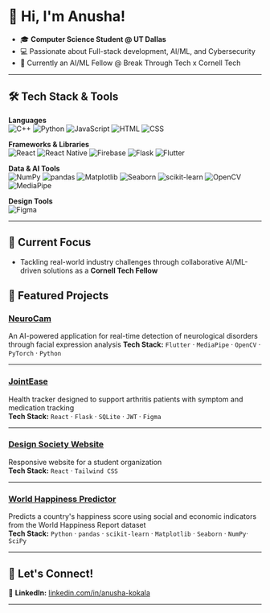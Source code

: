 # 👋 Hi, I'm Anusha!

- 🎓 **Computer Science Student @ UT Dallas** 
- 💻 Passionate about Full-stack development, AI/ML, and Cybersecurity
- 🌱 Currently an AI/ML Fellow @ Break Through Tech x Cornell Tech  

---

## 🛠️ Tech Stack & Tools

**Languages**  
![C++](https://img.shields.io/badge/C++-00599C?style=flat&logo=c%2B%2B&logoColor=white)
![Python](https://img.shields.io/badge/Python-3776AB?style=flat&logo=python&logoColor=white)
![JavaScript](https://img.shields.io/badge/JavaScript-F7DF1E?style=flat&logo=javascript&logoColor=black)
![HTML](https://img.shields.io/badge/HTML5-E34F26?style=flat&logo=html5&logoColor=white)
![CSS](https://img.shields.io/badge/CSS3-1572B6?style=flat&logo=css3&logoColor=white)

**Frameworks & Libraries**  
![React](https://img.shields.io/badge/React-61DAFB?style=flat&logo=react&logoColor=black)
![React Native](https://img.shields.io/badge/React_Native-20232A?style=flat&logo=react&logoColor=61DAFB)
![Firebase](https://img.shields.io/badge/Firebase-FFCA28?style=flat&logo=firebase&logoColor=black)
![Flask](https://img.shields.io/badge/Flask-000000?style=flat&logo=flask&logoColor=white)
![Flutter](https://img.shields.io/badge/Flutter-02569B?style=flat&logo=flutter&logoColor=white)

**Data & AI Tools**  
![NumPy](https://img.shields.io/badge/NumPy-013243?style=flat&logo=numpy&logoColor=white)
![pandas](https://img.shields.io/badge/pandas-150458?style=flat&logo=pandas&logoColor=white)
![Matplotlib](https://img.shields.io/badge/Matplotlib-11557C?style=flat&logo=matplotlib&logoColor=white)
![Seaborn](https://img.shields.io/badge/Seaborn-2E4A62?style=flat&logo=python&logoColor=white)
![scikit-learn](https://img.shields.io/badge/scikit--learn-F7931E?style=flat&logo=scikit-learn&logoColor=white)
![OpenCV](https://img.shields.io/badge/OpenCV-5C3EE8?style=flat&logo=opencv&logoColor=white)
![MediaPipe](https://img.shields.io/badge/MediaPipe-FF6F00?style=flat&logo=google&logoColor=white)

**Design Tools**  
![Figma](https://img.shields.io/badge/Figma-F24E1E?style=flat&logo=figma&logoColor=white)


---

## 🧠 Current Focus

- Tackling real-world industry challenges through collaborative AI/ML-driven solutions as a **Cornell Tech Fellow**

## 📂 Featured Projects

### [NeuroCam](https://github.com/saroshaprasla/AIM25.git)  
An AI-powered application for real-time detection of neurological disorders through facial expression analysis
**Tech Stack:** `Flutter` · `MediaPipe` · `OpenCV` · `PyTorch` · `Python`

---

### [JointEase](https://github.com/anushakokala/JointEase.git)  
Health tracker designed to support arthritis patients with symptom and medication tracking  
**Tech Stack:** `React` · `Flask` · `SQLite` · `JWT` · `Figma`

---

### [Design Society Website](https://github.com/Design-Society-Student-Chapter-at-UTD/DSSCWebsite.git)  
Responsive website for a student organization  
**Tech Stack:** `React` · `Tailwind CSS`

---

### [World Happiness Predictor](https://github.com/anushakokala/BBT-Cornell-Tech.git)  
Predicts a country's happiness score using social and economic indicators from the World Happiness Report dataset  
**Tech Stack:** `Python` · `pandas` · `scikit-learn` · `Matplotlib` · `Seaborn` · `NumPy`· `SciPy`

---

## 🤝 Let's Connect!
💼 **LinkedIn:** [linkedin.com/in/anusha-kokala](https://linkedin.com/in/anusha-kokala)  


---
  
